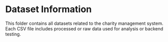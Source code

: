 # Dataset Information

This folder contains all datasets related to the charity management system.
Each CSV file includes processed or raw data used for analysis or backend testing.
